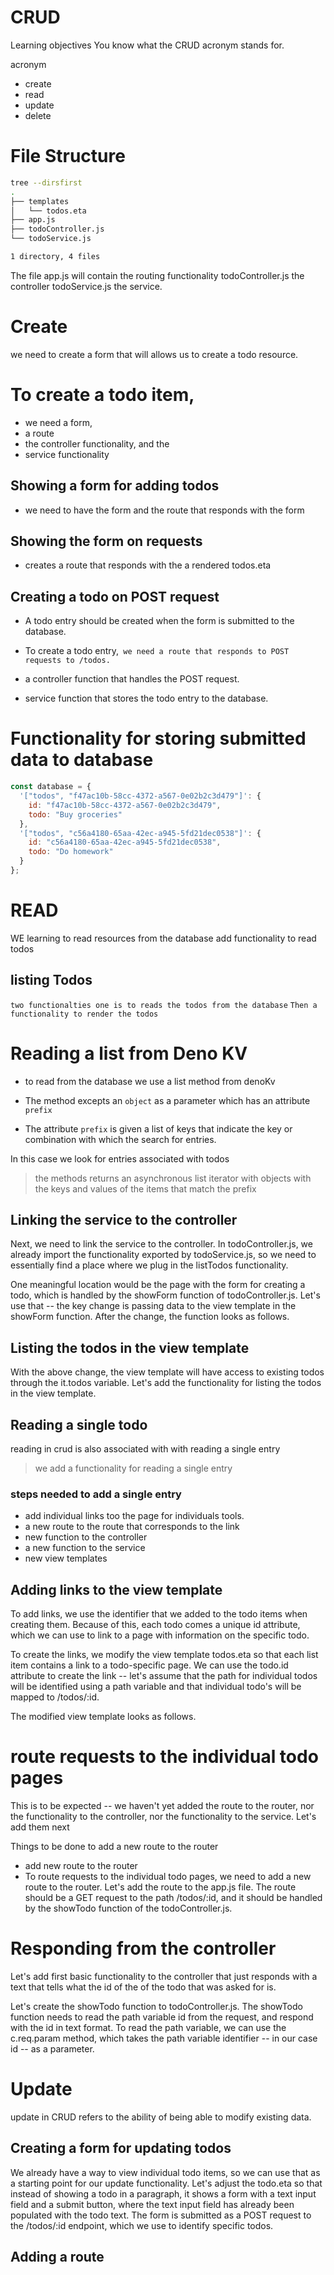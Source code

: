 # CRUD


Learning objectives
You know what the CRUD acronym stands for.


acronym 
* create 
* read 
* update 
* delete 


# File Structure

```bash
tree --dirsfirst
.
├── templates
│   └── todos.eta
├── app.js
├── todoController.js
└── todoService.js

1 directory, 4 files
```

The file app.js will contain the routing functionality 
todoController.js the controller
todoService.js the service.

# Create

we need to create a form that will allows us to create a todo resource.

# To create a todo item, 
* we need a form,
* a route 
* the controller functionality, and the 
* service functionality


## Showing a form for adding todos

*  we need to have the form and the route that responds with the form 

##  Showing the form on requests

* creates a route that responds with the a rendered todos.eta

## Creating a todo on POST request

* A todo entry should be created when the form is submitted
to the database. 

* To create a todo entry,` we need a route that responds to POST requests to /todos.`

* a controller function that handles the POST request.

* service function that stores the todo entry to the database.

# Functionality for storing submitted data to database

```js
const database = {
  '["todos", "f47ac10b-58cc-4372-a567-0e02b2c3d479"]': { 
    id: "f47ac10b-58cc-4372-a567-0e02b2c3d479", 
    todo: "Buy groceries" 
  },
  '["todos", "c56a4180-65aa-42ec-a945-5fd21dec0538"]': { 
    id: "c56a4180-65aa-42ec-a945-5fd21dec0538", 
    todo: "Do homework" 
  }
};
```

# READ

WE learning to read resources from the database 
add functionality to read todos 


## listing Todos

`two functionalties one is to reads the todos from the database`
`Then a functionality to render the todos`


# Reading a list from Deno KV

* to read from the database we use a list method from denoKv 
* The method excepts an `object` as a parameter which has an attribute `prefix`

* The attribute `prefix` is given a list of keys that indicate the key or combination with which the search for entries. 

In this case we look for entries associated with todos 

> the methods returns an asynchronous list iterator with objects with the keys and values of the items that match the prefix

## Linking the service to the controller

Next, we need to link the service to the controller. In todoController.js, we already import the functionality exported by todoService.js, so we need to essentially find a place where we plug in the listTodos functionality.

One meaningful location would be the page with the form for creating a todo, which is handled by the showForm function of todoController.js. Let's use that -- the key change is passing data to the view template in the showForm function. After the change, the function looks as follows.

## Listing the todos in the view template

With the above change, the view template will have access to existing todos through the it.todos variable. Let's add the functionality for listing the todos in the view template.

##  Reading a single todo

reading in crud is also associated with with reading a single entry 

> we add a functionality for reading a single entry 

### steps needed to add a single entry 

* add individual links too the page for individuals tools.
* a new route to the route that corresponds to the link 
* new function to the controller 
* a new function to the service
* new view templates 

## Adding links to the view template

To add links, we use the identifier that we added to the todo items when creating them. Because of this, each todo comes a unique id attribute, which we can use to link to a page with information on the specific todo.

To create the links, we modify the view template todos.eta so that each list item contains a link to a todo-specific page. We can use the todo.id attribute to create the link -- let's assume that the path for individual todos will be identified using a path variable and that individual todo's will be mapped to /todos/:id.

The modified view template looks as follows.

# route requests to the individual todo pages

This is to be expected -- we haven't yet added the route to the router, nor the functionality to the controller, nor the functionality to the service. Let's add them next

Things to be done to add a new route to the router 

* add new route to the router 
* To route requests to the individual todo pages, we need to add a new route to the router. Let's add the route to the app.js file. The route should be a GET request to the path /todos/:id, and it should be handled by the showTodo function of the todoController.js.


# Responding from the controller

Let's add first basic functionality to the controller that just responds with a text that tells what the id of the of the todo that was asked for is.

Let's create the showTodo function to todoController.js. The showTodo function needs to read the path variable id from the request, and respond with the id in text format. To read the path variable, we can use the c.req.param method, which takes the path variable identifier -- in our case id -- as a parameter.

# Update

update in CRUD refers to the ability of being able to modify existing data.


## Creating a form for updating todos
We already have a way to view individual todo items, so we can use that as a starting point for our update functionality. Let's adjust the todo.eta so that instead of showing a todo in a paragraph, it shows a form with a text input field and a submit button, where the text input field has already been populated with the todo text. The form is submitted as a POST request to the /todos/:id endpoint, which we use to identify specific todos.

## Adding a route